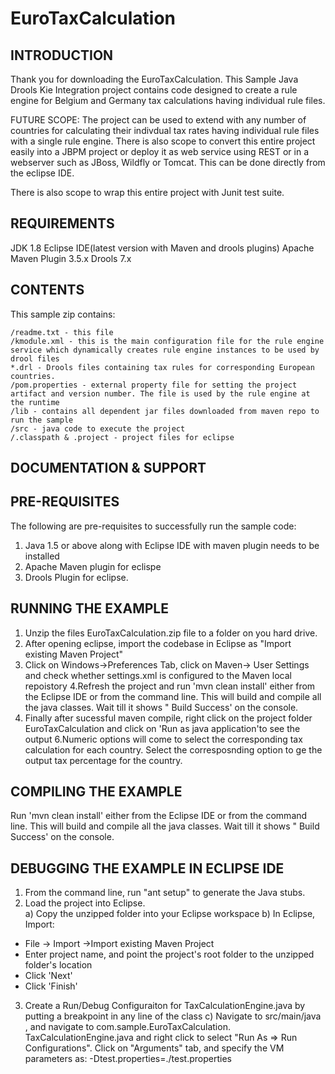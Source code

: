 # EuroTaxCalculation

INTRODUCTION
------------

Thank you for downloading the EuroTaxCalculation.  This Sample Java Drools Kie Integration project contains code designed
to create a rule engine for Belgium and Germany tax calculations having individual rule files. 

FUTURE SCOPE: The project can be used to extend with any number of countries for calculating their indivdual tax rates having individual rule files with a single rule engine. There is also scope to convert this entire project easily into a JBPM project or deploy it as web service using REST or in a webserver such as JBoss, Wildfly or Tomcat. This can be done directly from the eclipse IDE.

There is also scope to wrap this entire project with Junit test suite.

REQUIREMENTS
------------

JDK 1.8
Eclipse IDE(latest version with Maven and drools plugins)
Apache Maven Plugin 3.5.x
Drools 7.x 


CONTENTS
--------

This sample zip contains:

    /readme.txt - this file
    /kmodule.xml - this is the main configuration file for the rule engine service which dynamically creates rule engine instances to be used by drool files
    *.drl - Drools files containing tax rules for corresponding European countries.
    /pom.properties - external property file for setting the project artifact and version number. The file is used by the rule engine at the runtime
    /lib - contains all dependent jar files downloaded from maven repo to run the sample
    /src - java code to execute the project
    /.classpath & .project - project files for eclipse

DOCUMENTATION & SUPPORT
-----------------------


PRE-REQUISITES
--------------

The following are pre-requisites to successfully run the sample code:

1. Java 1.5 or above along with Eclipse IDE with maven plugin needs to be installed
2. Apache Maven plugin for eclispe
3. Drools Plugin for eclipse.

RUNNING THE EXAMPLE
-------------------

1. Unzip the files EuroTaxCalculation.zip file to a folder on you hard drive.  
2. After opening eclipse, import the codebase in Eclipse as "Import existing Maven Project"
3. Click on Windows->Preferences Tab, click on Maven-> User Settings and check whether settings.xml is configured to the Maven local repoistory
4.Refresh the project and run 'mvn clean install' either from the Eclipse IDE or from the command line. This will build and compile all the java classes. Wait till it shows " Build Success' on the console.
5. Finally after sucessful maven compile, right click on the project folder EuroTaxCalculation and click on 'Run as java application'to see the output
6.Numeric options will come to select the corresponding tax calculation for each country. Select the corresposnding option to ge the output tax percentage for the country.


COMPILING THE EXAMPLE
--------------------- 

Run 'mvn clean install' either from the Eclipse IDE or from the command line. This will build and compile all the java classes. Wait till it shows " Build Success' on the console.

DEBUGGING THE EXAMPLE IN ECLIPSE IDE
---------------------
1. From the command line, run "ant setup" to generate the Java stubs. 
2. Load the project into Eclipse.  
a) Copy the unzipped folder into your Eclipse workspace
b) In Eclipse, Import: 
- File -> Import ->Import existing Maven Project
- Enter project name, and point the project's root folder to the unzipped folder's location
- Click 'Next'
- Click 'Finish'
3. Create a Run/Debug Configuraiton for TaxCalculationEngine.java by putting a breakpoint in any line of the class
c) Navigate to src/main/java , and navigate to com.sample.EuroTaxCalculation. TaxCalculationEngine.java and right click to select "Run As => Run Configurations".  Click on "Arguments" tab, and specify the VM parameters as: 
  -Dtest.properties=./test.properties
  
